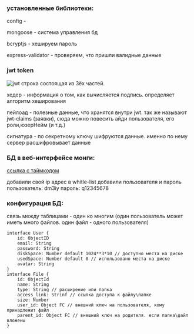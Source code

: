 ### установленные библиотеки:
config -

mongoose - система управления бд

bcryptjs - хешируем пароль

express-validator - проверяем, что пришли валидные данные

### jwt token
![jwt](https://hsto.org/getpro/habr/upload_files/07f/220/c23/07f220c235fd94e7a2734c9fc01d8b5a.jpg)
строка состоящая из 3ёх частей.

хедер - информация о том, как вычисляется подпись. определяет алгоритм хеширования

пейлоад - полезные данные, что хранятся внутри jwt. так же называют jwt-claims (заявки), сюда можно повесить айди пользователя, его роли,юзерНейм (и т.д.)

сигнатура - по секретному ключу шифруются данные. именно по нему сервер расшифровывает данные


### БД в веб-интерфейсе монги:
[ссылка с таймкодом](https://youtu.be/P-EW3ErBQkc?list=PL6DxKON1uLOGd4E6kG6d5K-tsTFj-Deln&t=180)

добавили свой ip адрес в whitle-list
добавили пользователя и пароль
пользователь: dm3iy
пароль: q12345678

### конфигурация БД:
связь между таблицами - один ко многим (один пользователь может иметь много файлов. один файл - одного пользователя)
```
interface User {
    id: ObjectID
    email: String
    password: String
    diskSpace: Number default 1024**3*10 // доступно места на диске
    usedSpace: Number default 0 // использовано места на диске
    avatar: String
}
interface File {
    id: ObjectId
    name: String
    type: String // расширение или папка
    access_link: Strinf // ссылка доступа к файлу\папке
    size: Number
    user_id: Object FC // внешний ключ на пользователя, кому принадлежит файл
    parent_id: Object FC // внешний ключ на родителя. если папка\файл вложены
}
```
